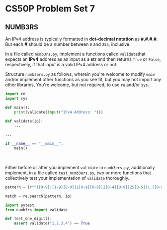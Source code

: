 # CS50P Problem Set 7

## NUMB3RS
An IPv4 address is typically formatted in **dot-decimal notation** as **#.#.#.#**. But each **#** should be a number between `0` and `255`, inclusive.

In a file called `numb3rs.py`, implement a functions called `validate`that expects an **IPv4** address as an input as a **str** and then returns `True` or `False`, respectively, if that input is a valid IPv4 address or not.

Structure `numb3ers.py` as follows, wherein you're welcome to modify `main` and/or implement other functions as you see fit, but you may not import any other libraries, You're welcome, but not required, to use `re` and/or `sys`.
```py
import re
import sys

def main():
    print(validate(input("IPv4 Address: ")))

def validate(ip):
    ...

...

if __name__ == "__main__":
    main()
```
<br>

Either before or after you implement `validate` in `numb3ers.py`, additionally implement, in a file called `test_numb3ers.py`, two or more functions that collectively test your implementation of `validate` thoroughly.
<br>

```py
pattern = (r"^([0-9]|[1-9][0-9]|1[0-9][0-9]|2[0-4][0-9]|25[0-5])\.([0-9]|[1-9][0-9]|1[0-9][0-9]|2[0-4][0-9]|25[0-5])\.([0-9]|[1-9][0-9]|1[0-9][0-9]|2[0-4][0-9]|25[0-5])\.([0-9]|[1-9][0-9]|1[0-9][0-9]|2[0-4][0-9]|25[0-5])$")
```
```py
match = re.search(pattern, ip)
```
```py
import pytest
from numb3rs import validate

def test_one_digit():
    assert validate("1.2.3.4") == True
```
<br>